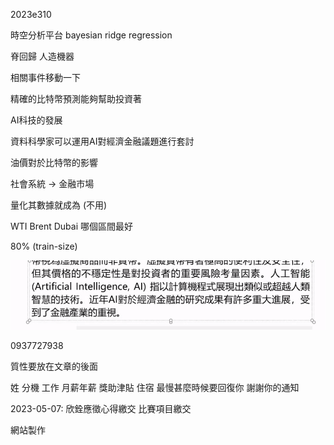 2023e310

時空分析平台
bayesian ridge regression

脊回歸
人造機器

相關事件移動一下

精確的比特幣預測能夠幫助投資著

AI科技的發展

資料科學家可以運用AI對經濟金融議題進行套討

油價對於比特幣的影響

社會系統 -> 金融市場

量化其數據就成為 (不用)


WTI Brent Dubai
哪個區間最好

80% (train-size)

![picture 1](../../images/dee70963c26016b948d6fad8ff5301d34757770935b3850f641ee4d7b3c8d0ae.png)  


0937727938

質性要放在文章的後面

姓
分機
工作
月薪年薪
獎助津貼
住宿
最慢甚麼時候要回復你
謝謝你的通知


2023-05-07:
欣銓應徵心得繳交
比賽項目繳交

網站製作
